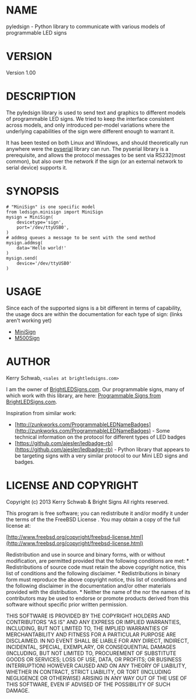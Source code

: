 # NAME

pyledsign - Python library to communicate with various models of programmable LED signs
 

# VERSION

Version 1.00

# DESCRIPTION

The pyledsign library is used to send text and graphics to different models of programmable LED signs. We tried to keep the interface consistent across models, and only introduced per-model variations where the underlying capabilities of the sign were different enough to warrant it.  

It has been tested on both Linux and Windows, and should theoretically run anywhere were the [pyserial](http://pyserial.sourceforge.net/) library can run.  The pyserial library is a prerequisite, and allows the protocol messages to be sent via RS232(most common), but also over the network if the sign (or an external network to serial device) supports it. 


# SYNOPSIS

    # "MiniSign" is one specific model
    from ledsign.minisign import MiniSign
    mysign = MiniSign(
        devicetype='sign',
        port='/dev/ttyUSB0',
    ) 
    # addmsg queues a message to be sent with the send method
    mysign.addmsg(
        data='Hello world!'
    )
    mysign.send(
        device='/dev/ttyUSB0'
    )

# USAGE

Since each of the supported signs is a bit different in terms of capability, the usage docs are within the documentation for each type of sign: (links aren't working yet)

- [MiniSign](minisign.md)
- [M500Sign](m500sign.md)

# AUTHOR

Kerry Schwab, `<sales at brightledsigns.com>`

I am the owner of [BrightLEDSigns.com](http://www.brightledsigns.com/).  Our programmable signs, many of which work with this library, are here: [Programmable Signs from BrightLEDSigns.com](http://www.brightledsigns.com/scrolling-led-signs.html).

Inspiration from similar work:

- [http://zunkworks.com/ProgrammableLEDNameBadges](http://zunkworks.com/ProgrammableLEDNameBadges) - Some technical information on the protocol for different types of LED badges
- [https://github.com/ajesler/ledbadge-rb](https://github.com/ajesler/ledbadge-rb) - Python library that appears to be targeting signs with a very similar protocol to our Mini LED signs and badges. 


# LICENSE AND COPYRIGHT

Copyright (c) 2013 Kerry Schwab & Bright Signs
All rights reserved.

This program is free software; you can redistribute it and/or modify it
under the terms of the the FreeBSD License . You may obtain a
copy of the full license at:

[http://www.freebsd.org/copyright/freebsd-license.html](http://www.freebsd.org/copyright/freebsd-license.html)


Redistribution and use in source and binary forms, with or without
modification, are permitted provided that the following conditions are met:
    * Redistributions of source code must retain the above copyright
      notice, this list of conditions and the following disclaimer.
    * Redistributions in binary form must reproduce the above copyright
      notice, this list of conditions and the following disclaimer in the
      documentation and/or other materials provided with the distribution.
    * Neither the name of the <organization> nor the
      names of its contributors may be used to endorse or promote products
      derived from this software without specific prior written permission.

THIS SOFTWARE IS PROVIDED BY THE COPYRIGHT HOLDERS AND CONTRIBUTORS "AS IS" AND
ANY EXPRESS OR IMPLIED WARRANTIES, INCLUDING, BUT NOT LIMITED TO, THE IMPLIED
WARRANTIES OF MERCHANTABILITY AND FITNESS FOR A PARTICULAR PURPOSE ARE
DISCLAIMED. IN NO EVENT SHALL <COPYRIGHT HOLDER> BE LIABLE FOR ANY
DIRECT, INDIRECT, INCIDENTAL, SPECIAL, EXEMPLARY, OR CONSEQUENTIAL DAMAGES
(INCLUDING, BUT NOT LIMITED TO, PROCUREMENT OF SUBSTITUTE GOODS OR SERVICES;
LOSS OF USE, DATA, OR PROFITS; OR BUSINESS INTERRUPTION) HOWEVER CAUSED AND
ON ANY THEORY OF LIABILITY, WHETHER IN CONTRACT, STRICT LIABILITY, OR TORT
(INCLUDING NEGLIGENCE OR OTHERWISE) ARISING IN ANY WAY OUT OF THE USE OF THIS
SOFTWARE, EVEN IF ADVISED OF THE POSSIBILITY OF SUCH DAMAGE.
